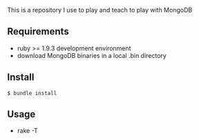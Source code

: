 This is a repository I use to play and teach to play with MongoDB


## Requirements

* ruby &gt;= 1.9.3 development environment
* download MongoDB binaries in a local .bin directory


## Install

```shell
$ bundle install
```


## Usage

* rake -T
